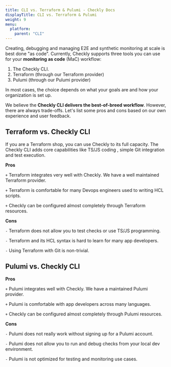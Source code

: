 ```yaml
---
title: CLI vs. Terraform & Pulumi - Checkly Docs
displayTitle: CLI vs. Terraform & Pulumi
weight: 9
menu:
  platform:
    parent: "CLI"
---
```


Creating, debugging and managing E2E and synthetic monitoring at scale is best done "as code". Currently, Checkly supports
three tools you can use for your **monitoring as code** (MaC) workflow:

1. The Checkly CLI.
2. Terraform (through our Terraform provider)
3. Pulumi (through our Pulumi provider)

In most cases, the choice depends on what your goals are and how your organization is set up.

We believe the **Checkly CLI delivers the best-of-breed workflow**. However, there are always trade-offs. Let's list some 
pros and cons based on our own experience and user feedback.

## Terraform vs. Checkly CLI

If you are a Terraform shop, you can use Checkly to its full capacity. The Checkly CLI adds core capabilities like TS/JS coding 
, simple Git integration and test execution.

**Pros**

`+` Terraform integrates very well with Checkly. We have a well maintained Terraform provider.

`+` Terraform is comfortable for many Devops engineers used to writing HCL scripts.

`+` Checkly can be configured almost completely through Terraform resources.

**Cons**

`-` Terraform does not allow you to test checks or use TS/JS programming.

`-` Terraform and its HCL syntax is hard to learn for many app developers.

`-` Using Terraform with Git is non-trivial.

## Pulumi vs. Checkly CLI

**Pros**

`+` Pulumi integrates well with Checkly. We have a maintained Pulumi provider.

`+` Pulumi is comfortable with app developers across many languages.

`+` Checkly can be configured almost completely through Pulumi resources.

**Cons**

`-` Pulumi does not really work without signing up for a Pulumi account.

`-` Pulumi does not allow you to run and debug checks from your local dev environment.

`-` Pulumi is not optimized for testing and monitoring use cases.



